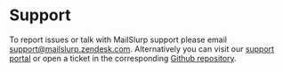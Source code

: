 # Support

To report issues or talk with MailSlurp support please email [support@mailslurp.zendesk.com](mailto:support@mailslurp.zendesk.com).
Alternatively you can visit our [support portal](https://mailslurp.zendesk.com) or open a ticket in the corresponding [Github repository](https://www.github.com/mailslurp).
